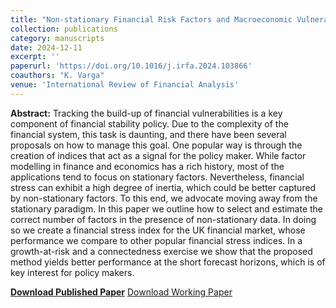 ```yaml
---
title: "Non-stationary Financial Risk Factors and Macroeconomic Vulnerability for the UK"
collection: publications
category: manuscripts
date: 2024-12-11
excerpt: ''
paperurl: 'https://doi.org/10.1016/j.irfa.2024.103866'
coauthors: "K. Varga"
venue: 'International Review of Financial Analysis'
---
```

**Abstract:** Tracking the build-up of financial vulnerabilities is a key component of financial stability policy. Due to the complexity of the financial system, this task is daunting, and there have been several proposals on how to manage this goal. One popular way is through the creation of indices that act as a signal for the policy maker. While factor modelling in finance and economics has a rich history, most of the applications tend to focus on stationary factors. Nevertheless, financial stress can exhibit a high degree of inertia, which could be better captured by non-stationary factors. To this end, we advocate moving away from the stationary paradigm. In this paper we outline how to select and estimate the correct number of factors in the presence of non-stationary data. In doing so we create a financial stress index for the UK financial market, whose performance we compare to other popular financial stress indices. In a growth-at-risk and a connectedness exercise we show that the proposed method yields better performance at the short forecast horizons, which is of key interest for policy makers.

[**Download Published Paper**](https://doi.org/10.1016/j.irfa.2024.103866) [Download Working Paper](https://arxiv.org/abs/2404.01451)

